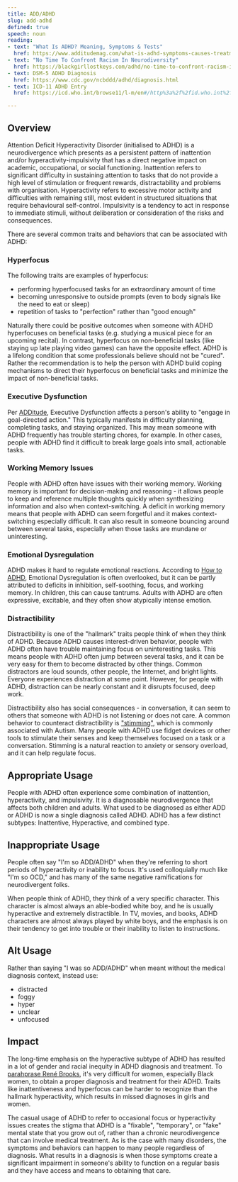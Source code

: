```yaml
---
title: ADD/ADHD
slug: add-adhd
defined: true
speech: noun
reading:
- text: "What Is ADHD? Meaning, Symptoms & Tests"
  href: https://www.additudemag.com/what-is-adhd-symptoms-causes-treatments/
- text: "No Time To Confront Racism In Neurodiversity"
  href: https://blackgirllostkeys.com/adhd/no-time-to-confront-racism-in-neurodiversity/
- text: DSM-5 ADHD Diagnosis
  href: https://www.cdc.gov/ncbddd/adhd/diagnosis.html
- text: ICD-11 ADHD Entry
  href: https://icd.who.int/browse11/l-m/en#/http%3a%2f%2fid.who.int%2ficd%2fentity%2f821852937

---
```


## Overview

Attention Deficit Hyperactivity Disorder (initialised to ADHD) is a neurodivergence which presents as a persistent pattern of inattention and/or hyperactivity-impulsivity that has a direct negative impact on academic, occupational, or social functioning. Inattention refers to significant difficulty in sustaining attention to tasks that do not provide a high level of stimulation or frequent rewards, distractability and problems with organisation. Hyperactivity refers to excessive motor activity and difficulties with remaining still, most evident in structured situations that require behavioural self-control. Impulsivity is a tendency to act in response to immediate stimuli, without deliberation or consideration of the risks and consequences. 

There are several common traits and behaviors that can be associated with ADHD:

### Hyperfocus

The following traits are examples of hyperfocus:

- performing hyperfocused tasks for an extraordinary amount of time
- becoming unresponsive to outside prompts (even to body signals like the need to eat or sleep)
- repetition of tasks to "perfection" rather than "good enough"

Naturally there could be positive outcomes when someone with ADHD hyperfocuses on beneficial tasks (e.g. studying a musical piece for an upcoming recital). In contrast, hyperfocus on non-beneficial tasks (like staying up late playing video games) can have the opposite effect. ADHD is a lifelong condition that some professionals believe should not be "cured". Rather the recommendation is to help the person with ADHD build coping mechanisms to direct their hyperfocus on beneficial tasks and minimize the impact of non-beneficial tasks.  

### Executive Dysfunction

Per [ADDitude](https://www.additudemag.com/what-is-executive-function-disorder/), Executive Dysfunction affects a person's ability to "engage in goal-directed action." This typically manifests in difficulty planning, completing tasks, and staying organized. This may mean someone with ADHD frequently has trouble starting chores, for example. In other cases, people with ADHD find it difficult to break large goals into small, actionable tasks.

### Working Memory Issues

People with ADHD often have issues with their working memory. Working memory is important for decision-making and reasoning - it allows people to keep and reference multiple thoughts quickly when synthesizing information and also when context-switching. A deficit in working memory means that people with ADHD can seem forgetful and it makes context-switching especially difficult. It can also result in someone bouncing around between several tasks, especially when those tasks are mundane or uninteresting.

### Emotional Dysregulation

ADHD makes it hard to regulate emotional reactions. According to [How to ADHD](https://www.youtube.com/watch?v=2kew2JhKq3Y), Emotional Dysregulation is often overlooked, but it can be partly attributed to deficits in inhibition, self-soothing, focus, and working memory. In children, this can cause tantrums. Adults with ADHD are often expressive, excitable, and they often show atypically intense emotion.

### Distractibility

Distractibility is one of the "hallmark" traits people think of when they think of ADHD. Because ADHD causes interest-driven behavior, people with ADHD often have trouble maintaining focus on uninteresting tasks. This means people with ADHD often jump between several tasks, and it can be very easy for them to become distracted by other things. Common distractors are loud sounds, other people, the Internet, and bright lights. Everyone experiences distraction at some point. However, for people with ADHD, distraction can be nearly constant and it disrupts focused, deep work.

Distractibility also has social consequences - in conversation, it can seem to others that someone with ADHD is not listening or does not care. A common behavior to counteract distractibility is ["stimming"](https://www.healthline.com/health/autism/stimming), which is commonly associated with Autism. Many people with ADHD use fidget devices or other tools to stimulate their senses and keep themselves focused on a task or a conversation. Stimming is a natural reaction to anxiety or sensory overload, and it can help regulate focus.

## Appropriate Usage

People with ADHD often experience some combination of inattention, hyperactivity, and impulsivity. It is a diagnosable neurodivergence that affects both children and adults. What used to be diagnosed as either ADD or ADHD is now a single diagnosis called ADHD. ADHD has a few distinct subtypes: Inattentive, Hyperactive, and combined type.

## Inappropriate Usage

People often say "I'm so ADD/ADHD" when they're referring to short periods of hyperactivity or inability to focus. It's used colloquially much like "I'm so OCD," and has many of the same negative ramifications for neurodivergent folks.

When people think of ADHD, they think of a very specific character. This character is almost always an able-bodied white boy, and he is usually hyperactive and extremely distractible. In TV, movies, and books, ADHD characters are almost always played by white boys, and the emphasis is on their tendency to get into trouble or their inability to listen to instructions.

## Alt Usage

Rather than saying "I was so ADD/ADHD" when meant without the medical diagnosis context, instead use:

- distracted
- foggy
- hyper
- unclear
- unfocused

## Impact

The long-time emphasis on the hyperactive subtype of ADHD has resulted in a lot of gender and racial inequity in ADHD diagnosis and treatment. To [parahprase René Brooks](https://blackgirllostkeys.com/rene-brooks/), it's very difficult for women, especially Black women, to obtain a proper diagnosis and treatment for their ADHD. Traits like inattentiveness and hyperfocus can be harder to recognize than the hallmark hyperactivity, which results in missed diagnoses in girls and women.

The casual usage of ADHD to refer to occasional focus or hyperactivity issues creates the stigma that ADHD is a "fixable", "temporary", or "fake" mental state that you grow out of, rather than a chronic neurodivergence that can involve medical treatment. As is the case with many disorders, the symptoms and behaviors can happen to many people regardless of diagnosis. What results in a diagnosis is when those symptoms create a significant impairment in someone's ability to function on a regular basis and they have access and means to obtaining that care.
